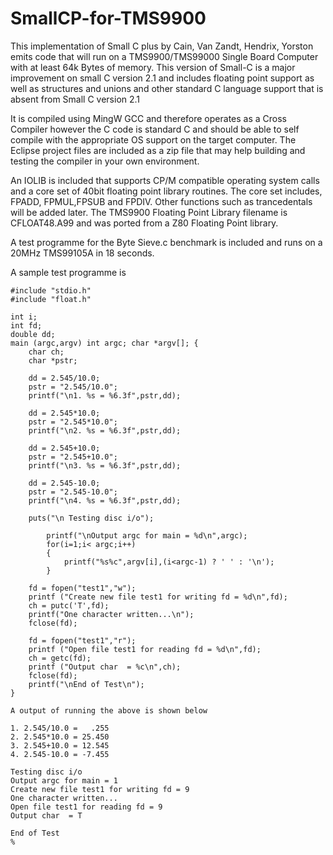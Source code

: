 # SmallCP-for-TMS9900
This implementation of Small C plus by  Cain, Van Zandt, Hendrix, Yorston emits code that will run on a TMS9900/TMS99000 
Single Board Computer with at least 64k Bytes of memory.    This version of Small-C is a major improvement on small C version 2.1
and includes floating point support as well as structures and unions and other standard C language support that is absent from
Small C version 2.1

It is compiled using MingW GCC and therefore operates as a Cross Compiler however the C code is standard C and 
should be able to self compile with the appropriate OS support on the target computer.  The Eclipse project files are included as a zip file that
may help building and testing the compiler in your own environment.

An IOLIB is included that supports CP/M compatible operating system calls and a core set of 40bit floating point library routines.  The core set
includes, FPADD, FPMUL,FPSUB and FPDIV.   Other functions such as trancedentals will be added later.  The TMS9900 Floating Point Library filename is CFLOAT48.A99 and
was ported from a Z80 Floating Point library.

A test programme for the Byte Sieve.c benchmark is included and runs on a 20MHz TMS99105A in 18 seconds.

A sample test programme is 

```
#include "stdio.h"
#include "float.h"

int i;
int fd;
double dd;
main (argc,argv) int argc; char *argv[]; {
	char ch;
	char *pstr;

	dd = 2.545/10.0;
	pstr = "2.545/10.0";
	printf("\n1. %s = %6.3f",pstr,dd);

	dd = 2.545*10.0;
	pstr = "2.545*10.0";
	printf("\n2. %s = %6.3f",pstr,dd);

	dd = 2.545+10.0;
	pstr = "2.545+10.0";
	printf("\n3. %s = %6.3f",pstr,dd);

	dd = 2.545-10.0;
	pstr = "2.545-10.0";
	printf("\n4. %s = %6.3f",pstr,dd);

	puts("\n Testing disc i/o");
	
    	printf("\nOutput argc for main = %d\n",argc);
	    for(i=1;i< argc;i++)
	    {
	        printf("%s%c",argv[i],(i<argc-1) ? ' ' : '\n');
	    }

	fd = fopen("test1","w");
	printf ("Create new file test1 for writing fd = %d\n",fd);
	ch = putc('T',fd);
	printf("One character written...\n");
	fclose(fd);

	fd = fopen("test1","r");
	printf ("Open file test1 for reading fd = %d\n",fd);
	ch = getc(fd);
	printf ("Output char  = %c\n",ch);
	fclose(fd);
	printf("\nEnd of Test\n");
}

```
```
A output of running the above is shown below

1. 2.545/10.0 =   .255
2. 2.545*10.0 = 25.450
3. 2.545+10.0 = 12.545
4. 2.545-10.0 = -7.455

Testing disc i/o
Output argc for main = 1
Create new file test1 for writing fd = 9
One character written...
Open file test1 for reading fd = 9
Output char  = T

End of Test
%
```
